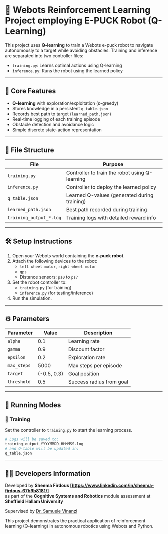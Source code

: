 # 🤖 Webots Reinforcement Learning Project employing E-PUCK Robot (Q-Learning)

This project uses **Q-learning** to train a Webots e-puck robot to navigate autonomously to a target while avoiding obstacles. Training and inference are separated into two controller files:

- `training.py`: Learns optimal actions using Q-learning
- `inference.py`: Runs the robot using the learned policy

---

## 🧠 Core Features

- **Q-learning** with exploration/exploitation (ε-greedy)
- Stores knowledge in a persistent `q_table.json`
- Records best path to target (`learned_path.json`)
- Real-time logging of each training episode
- Obstacle detection and avoidance logic
- Simple discrete state-action representation

---

## 📁 File Structure

| File               | Purpose                                           |
|--------------------|---------------------------------------------------|
| `training.py`      | Controller to train the robot using Q-learning    |
| `inference.py`     | Controller to deploy the learned policy           |
| `q_table.json`     | Learned Q-values (generated during training)      |
| `learned_path.json`| Best path recorded during training                |
| `training_output_*.log` | Training logs with detailed reward info     |

---

## 🛠️ Setup Instructions

1. Open your Webots world containing the **e-puck robot**.
2. Attach the following devices to the robot:
   - `left wheel motor`, `right wheel motor`
   - `gps`
   - Distance sensors: `ps0` to `ps7`
3. Set the robot controller to:
   - `training.py` (for training)
   - `inference.py` (for testing/inference)
4. Run the simulation.

---

## ⚙️ Parameters

| Parameter      | Value       | Description                          |
|----------------|-------------|--------------------------------------|
| `alpha`        | 0.1         | Learning rate                        |
| `gamma`        | 0.9         | Discount factor                      |
| `epsilon`      | 0.2         | Exploration rate                     |
| `max_steps`    | 5000        | Max steps per episode                |
| `target`       | (-0.5, 0.3) | Goal position                        |
| `threshold`    | 0.5         | Success radius from goal             |

---

## 🧪 Running Modes

### 🚀 Training

Set the controller to `training.py` to start the learning process.

```bash
# Logs will be saved to:
training_output_YYYYMMDD_HHMMSS.log
# and Q-table will be updated in:
q_table.json
```

---

## 👩‍💻 Developers Information

Developed by **Sheema Firdous [https://www.linkedin.com/in/sheema-firdous-67b9b8181/]**  
as part of the **Cognitive Systems and Robotics** module assessment  at **Sheffield Hallam University**

Supervised by [Dr. Samuele Vinanzi](https://www.linkedin.com/in/samuelevinanzi/)

This project demonstrates the practical application of reinforcement learning (Q-learning) in autonomous robotics using Webots and Python.
